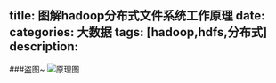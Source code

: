 title: 图解hadoop分布式文件系统工作原理
date: 
categories: 大数据
tags: [hadoop,hdfs,分布式]
description: 
---

###盗图~
![原理图](https://zhebin.github.io/images/hdfs.jpg)

